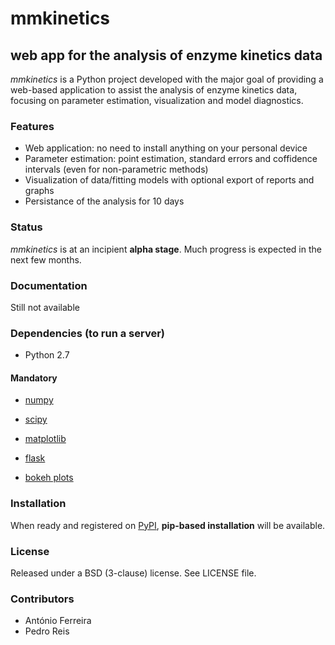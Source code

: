 # mmkinetics

## web app for the analysis of enzyme kinetics data

*mmkinetics* is a Python project developed with the major goal of providing a web-based application to assist the analysis of enzyme kinetics data, focusing on parameter estimation, visualization and model diagnostics.


### Features

- Web application: no need to install anything on your personal device
- Parameter estimation: point estimation, standard errors and coffidence intervals (even for non-parametric methods)
- Visualization of data/fitting models with optional export of reports and graphs
- Persistance of the analysis for 10 days

### Status

*mmkinetics* is at an incipient **alpha stage**. Much progress is expected in the next few months.

### Documentation

Still not available

### Dependencies (to run a server)

- Python 2.7

#### Mandatory

- [numpy](http://www.numpy.org/)

- [scipy](http://www.scipy.org/)

- [matplotlib](http://matplotlib.sourceforge.net)

- [flask](http://flask.pocoo.org/)

- [bokeh plots](http://bokeh.pydata.org/)

### Installation

When ready and registered on [PyPI](https://pypi.python.org/pypi), **pip-based installation** will be available.

### License

Released under a BSD (3-clause) license. See LICENSE file.

### Contributors

- António Ferreira
- Pedro Reis

